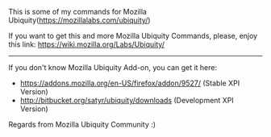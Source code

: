 This is some of my commands for Mozilla Ubiquity(https://mozillalabs.com/ubiquity/)

If you want to get this and more Mozilla Ubiquity Commands, please, enjoy this link:
https://wiki.mozilla.org/Labs/Ubiquity/

------------------------------------------------------------------------

If you don't know Mozilla Ubiquity Add-on, you can get it here:
* https://addons.mozilla.org/en-US/firefox/addon/9527/ (Stable XPI Version)
* http://bitbucket.org/satyr/ubiquity/downloads (Development XPI Version)

Regards from Mozilla Ubiquity Community :)
